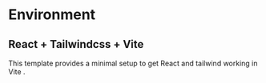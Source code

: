 # Environment 

## React + Tailwindcss + Vite
This template provides a minimal setup to get React and tailwind working in Vite .

